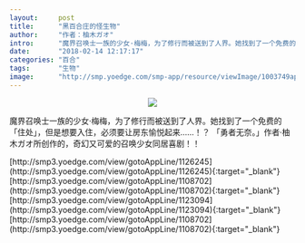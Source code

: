 ```yaml
---
layout:     post
title:      "黑百合庄的怪生物"
author:     "作者：柚木ガオ"
intro:      "魔界召唤士一族的少女·梅梅，为了修行而被送到了人界。她找到了一个免费的「住处」，但是想要入住，必须要让房东愉悦起来……！？ 「勇者无奈。」作者·柚木ガオ所创作的，奇幻又可爱的召唤少女同居喜剧！！"
date:       "2018-02-14 12:17:17"
categories: "百合"
tags:       "生物"
image:      "http://smp.yoedge.com/smp-app/resource/viewImage/1003749appline.png"
---
```

<div style="text-align: center">
<p><img src="http://smp.yoedge.com/smp-app/resource/viewImage/1003749appline.png"/></p>
</div>
<p class="post-meta">
<span>魔界召唤士一族的少女·梅梅，为了修行而被送到了人界。她找到了一个免费的「住处」，但是想要入住，必须要让房东愉悦起来……！？ 「勇者无奈。」作者·柚木ガオ所创作的，奇幻又可爱的召唤少女同居喜剧！！</span>
</p>
[http://smp3.yoedge.com/view/gotoAppLine/1126245](http://smp3.yoedge.com/view/gotoAppLine/1126245){:target="_blank"}
[http://smp3.yoedge.com/view/gotoAppLine/1108702](http://smp3.yoedge.com/view/gotoAppLine/1108702){:target="_blank"}
[http://smp3.yoedge.com/view/gotoAppLine/1123094](http://smp3.yoedge.com/view/gotoAppLine/1123094){:target="_blank"}
[http://smp3.yoedge.com/view/gotoAppLine/1108702](http://smp3.yoedge.com/view/gotoAppLine/1108702){:target="_blank"}


